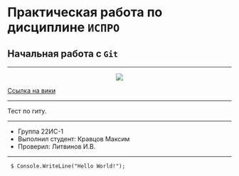 # Практическая работа по дисциплине ``ИСПРО``

## Начальная работа с ``Git``

-----

<p align="center"><img src="https://avatars.mds.yandex.net/i?id=4bfd4ba7056c528727a7562908398eb8d39fd25a-12168040-images-thumbs&n=13" wigth="400"></p>

<p><a href="https://ru.wikipedia.org/wiki/GitHub">Ссылка на вики</a></p>

-----

Тест по гиту.

-----

* Группа 22ИС-1
* Выполнил студент: Кравцов Максим
* Проверил: Литвинов И.В.

-----

     $ Console.WriteLine("Hello World!");
